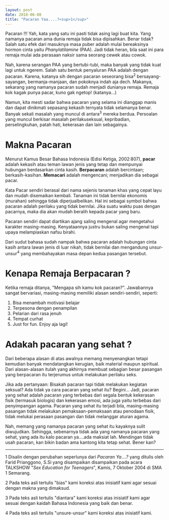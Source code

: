 ```yaml
---
layout: post
date: 2018-06-08
title: "Pacaran Yaa....?<sup>1</sup>"
---
```


Pacaran !!! Yah, kata yang satu ini pasti tidak asing lagi buat kita. Yang namanya pacaran ama dunia remaja tidak bisa dipisahkan. Benar tidak? Salah satu efek dari masuknya masa puber adalah mulai bereaksinya hormon cinta yaitu _Phanylatilamine_ (PAA). Jadi tidak heran, bila saat ini para remaja mulai ada perasaan naksir sama seorang cewek atau cowok.

Nah, karena serangan PAA yang bertubi-tubi, maka banyak yang tidak kuat lagi untuk ngerem. Salah satu bentuk penyaluran PAA adalah dengan pacaran. Karena, katanya sih dengan pacaran seseorang bisa<sup>2</sup> bersayang-sayangan, bermanja-manjaan, dan pokoknya indah aja dech. Makanya, sekarang yang namanya pacaran sudah menjadi dunianya remaja. Remaja kok kagak punya pacar, kuno gak ngetop! (katanya...)

Namun, kita mesti sadar bahwa pacaran yang selama ini dianggap manis dan dapat dinikmati sepasang kekasih ternyata tidak selamanya benar. Banyak sekali masalah yang muncul di antara<sup>3</sup> mereka berdua. Persoalan yang muncul berkisar masalah perilakuseksual, kepribadian, perselingkuhan, patah hati, kekerasan dan lain sebagainya.

# Makna Pacaran

Menurut Kamus Besar Bahasa Indonesia (Edisi Ketiga, 2002:807), **pacar** adalah kekasih atau teman lawan jenis yang tetap dan mempunyai hubungan berdasarkan cinta kasih. **Berpacaran** adalah bercintaan; berkasih-kasihan. **Memacari** adalah mengencani; menjadikan dia sebagai pacar.

Kata Pacar sendiri berasal dari nama sejenis tanaman khas yang cepat layu dan mudah disemaikan kembali. Tanaman ini tidak bernilai ekonomis (murahan) sehingga tidak diperjualbelikan. Hal ini sebagai symbol bahwa pacaran adalah perilaku yang tidak bernilai. Jika suatu waktu puas dengan pacarnya, maka dia akan mudah beralih kepada pacar yang baru.

Pacaran sendiri dapat diartikan ajang saling mengenal agar mengetahui karakter masing-masing. Kenyataannya justru bukan saling mengenal tapi upaya melampiaskan nafsu birahi.

Dari sudut bahasa sudah nampak bahwa pacaran adalah hubungan cinta kasih antara lawan jenis di luar nikah, tidak bernilai dan mengandung unsur-unsur<sup>4</sup> yang membahayakan masa depan kedua pasangan tersebut.

# Kenapa Remaja Berpacaran ?

Ketika remaja ditanya, "Mengapa sih kamu kok pacaran?". Jawabannya sangat bervariasi, masing-masing memiliki alasan sendiri-sendiri, seperti:

1. Bisa menambah motivasi belajar
2. Terpesona dengan penampilan
3. Pelarian dari rasa jenuh
4. Tempat curhat
5. Just for fun. Enjoy aja lagi!

# Adakah pacaran yang sehat ?

Dari beberapa alasan di atas awalnya memang menyenangkan tetapi kemudian banyak mendatangkan kerugian, baik material maupun spiritual. Dari alasan-alasan itulah yang akhirnya membuat sebagian besar pasangan yang berpacaran itu terjerumus untuk melakukan perilaku seks.

Jika ada pertanyaan: Bisakah pacaran tapi tidak melakukan kegiatan seksual? Ada tidak ya cara pacaran yang sehat itu? Begini... Jadi, pacaran yang sehat adalah pacaran yang terbebas dari segala bentuk kekerasan fisik (termasuk biologis) dan kekerasan emosi, ada juga yaitu terbebas dari penyimpangan agama. Pacaran yang sehat itu terjadi bila, masing-masing pasangan tidak melakukan pemaksaan-pemaksaan atau penodaan fisik, tidak melukai perasaan pasangan dan tidak melanggar aturan agama.

Nah, memang yang namanya pacaran yang sehat itu kayaknya sulit diwujudkan. Sehingga, sebenarnya tidak ada yang namanya pacaran yang sehat, yang ada itu kalo pacaran ya....ada maksiat lah. Mendingan tidak usah pacaran, kan bikin badan ama kantong kita tetap sehat. Bener kan?

-------

1   Disalin dengan perubahan seperlunya dari _Pacaran Ya....?_ yang ditulis oleh Farid Prianggono, S.Si yang disampaikan disampaikan pada acara TALKSHOW "_Sex Education for Teenagers_", Kamis, 7 Oktober 2004 di SMA 1 Semarang.  

2   Pada teks asli tertulis "bias" kami koreksi atas inisiatif kami agar sesuai dengan makna yang dimaksud.

3   Pada teks asli tertulis "diantara" kami koreksi atas inisiatif kami agar sesuai dengan kaidah Bahasa Indonesia yang baik dan benar.

4   Pada teks asli tertulis "unsure-unsur" kami koreksi atas inisiatif kami. 
